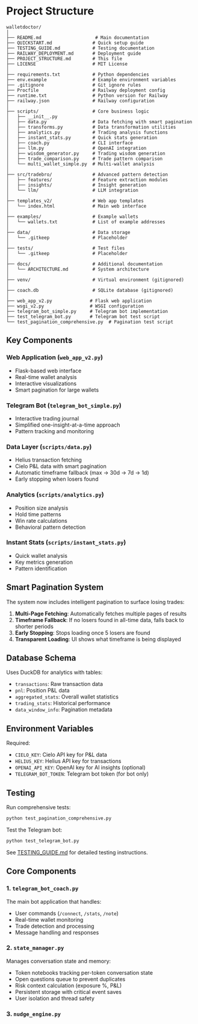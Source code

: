 # Project Structure

```
walletdoctor/
│
├── README.md                    # Main documentation
├── QUICKSTART.md               # Quick setup guide
├── TESTING_GUIDE.md            # Testing documentation
├── RAILWAY_DEPLOYMENT.md       # Deployment guide
├── PROJECT_STRUCTURE.md        # This file
├── LICENSE                     # MIT License
│
├── requirements.txt            # Python dependencies
├── env.example                 # Example environment variables
├── .gitignore                  # Git ignore rules
├── Procfile                    # Railway deployment config
├── runtime.txt                 # Python version for Railway
├── railway.json                # Railway configuration
│
├── scripts/                    # Core business logic
│   ├── __init__.py
│   ├── data.py                 # Data fetching with smart pagination
│   ├── transforms.py           # Data transformation utilities
│   ├── analytics.py            # Trading analysis functions
│   ├── instant_stats.py        # Quick stats generation
│   ├── coach.py                # CLI interface
│   ├── llm.py                  # OpenAI integration
│   ├── wisdom_generator.py     # Trading wisdom generation
│   ├── trade_comparison.py     # Trade pattern comparison
│   └── multi_wallet_simple.py  # Multi-wallet analysis
│
├── src/tradebro/               # Advanced pattern detection
│   ├── features/               # Feature extraction modules
│   ├── insights/               # Insight generation
│   └── llm/                    # LLM integration
│
├── templates_v2/               # Web app templates
│   └── index.html              # Main web interface
│
├── examples/                   # Example wallets
│   └── wallets.txt             # List of example addresses
│
├── data/                       # Data storage
│   └── .gitkeep                # Placeholder
│
├── tests/                      # Test files
│   └── .gitkeep                # Placeholder
│
├── docs/                       # Additional documentation
│   └── ARCHITECTURE.md         # System architecture
│
├── venv/                       # Virtual environment (gitignored)
│
├── coach.db                    # SQLite database (gitignored)
│
├── web_app_v2.py              # Flask web application
├── wsgi_v2.py                 # WSGI configuration
├── telegram_bot_simple.py     # Telegram bot implementation
├── test_telegram_bot.py       # Telegram bot test script
└── test_pagination_comprehensive.py  # Pagination test script
```

## Key Components

### Web Application (`web_app_v2.py`)
- Flask-based web interface
- Real-time wallet analysis
- Interactive visualizations
- Smart pagination for large wallets

### Telegram Bot (`telegram_bot_simple.py`)
- Interactive trading journal
- Simplified one-insight-at-a-time approach
- Pattern tracking and monitoring

### Data Layer (`scripts/data.py`)
- Helius transaction fetching
- Cielo P&L data with smart pagination
- Automatic timeframe fallback (max → 30d → 7d → 1d)
- Early stopping when losers found

### Analytics (`scripts/analytics.py`)
- Position size analysis
- Hold time patterns
- Win rate calculations
- Behavioral pattern detection

### Instant Stats (`scripts/instant_stats.py`)
- Quick wallet analysis
- Key metrics generation
- Pattern identification

## Smart Pagination System

The system now includes intelligent pagination to surface losing trades:

1. **Multi-Page Fetching**: Automatically fetches multiple pages of results
2. **Timeframe Fallback**: If no losers found in all-time data, falls back to shorter periods
3. **Early Stopping**: Stops loading once 5 losers are found
4. **Transparent Loading**: UI shows what timeframe is being displayed

## Database Schema

Uses DuckDB for analytics with tables:
- `transactions`: Raw transaction data
- `pnl`: Position P&L data
- `aggregated_stats`: Overall wallet statistics
- `trading_stats`: Historical performance
- `data_window_info`: Pagination metadata

## Environment Variables

Required:
- `CIELO_KEY`: Cielo API key for P&L data
- `HELIUS_KEY`: Helius API key for transactions
- `OPENAI_API_KEY`: OpenAI key for AI insights (optional)
- `TELEGRAM_BOT_TOKEN`: Telegram bot token (for bot only)

## Testing

Run comprehensive tests:
```bash
python test_pagination_comprehensive.py
```

Test the Telegram bot:
```bash
python test_telegram_bot.py
```

See [TESTING_GUIDE.md](TESTING_GUIDE.md) for detailed testing instructions.

## Core Components

### 1. `telegram_bot_coach.py`
The main bot application that handles:
- User commands (`/connect`, `/stats`, `/note`)
- Real-time wallet monitoring
- Trade detection and processing
- Message handling and responses

### 2. `state_manager.py`
Manages conversation state and memory:
- Token notebooks tracking per-token conversation state
- Open questions queue to prevent duplicates
- Risk context calculation (exposure %, P&L)
- Persistent storage with critical event saves
- User isolation and thread safety

### 3. `nudge_engine.py` 